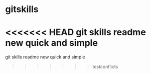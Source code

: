# gitskills
<<<<<<< HEAD
git skills readme new quick and simple
=======
git skills readme new quick and simple
>>>>>>> testconflicts

